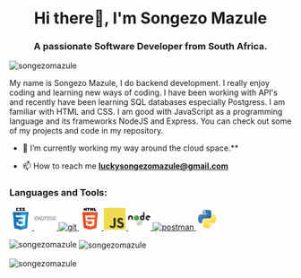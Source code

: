 <h1 align="center">Hi there👋, I'm Songezo Mazule</h1>
<h3 align="center">A passionate Software Developer from South Africa.</h3>

<p align="left"> <img src="https://komarev.com/ghpvc/?username=songezomazule&label=Profile%20views&color=0e75b6&style=flat" alt="songezomazule" /> </p>


My name is Songezo Mazule, I do backend development. I really enjoy coding and learning new ways of coding. I have been working with API's and recently have been learning SQL databases especially Postgress.
I am familiar with HTML and CSS.
I am good with JavaScript as a programming language and its frameworks NodeJS and Express.
You can check out some of my projects and code in my repository.

- 🌱 I’m currently working my way around the cloud space.**

- 📫 How to reach me **luckysongezomazule@gmail.com**

<p align="left">
</p>

<h3 align="left">Languages and Tools:</h3>
<p align="left"> <a href="https://www.w3schools.com/css/" target="_blank" rel="noreferrer"> <img src="https://raw.githubusercontent.com/devicons/devicon/master/icons/css3/css3-original-wordmark.svg" alt="css3" width="40" height="40"/> </a> <a href="https://expressjs.com" target="_blank" rel="noreferrer"> <img src="https://raw.githubusercontent.com/devicons/devicon/master/icons/express/express-original-wordmark.svg" alt="express" width="40" height="40"/> </a> <a href="https://git-scm.com/" target="_blank" rel="noreferrer"> <img src="https://www.vectorlogo.zone/logos/git-scm/git-scm-icon.svg" alt="git" width="40" height="40"/> </a> <a href="https://www.w3.org/html/" target="_blank" rel="noreferrer"> <img src="https://raw.githubusercontent.com/devicons/devicon/master/icons/html5/html5-original-wordmark.svg" alt="html5" width="40" height="40"/> </a> <a href="https://developer.mozilla.org/en-US/docs/Web/JavaScript" target="_blank" rel="noreferrer"> <img src="https://raw.githubusercontent.com/devicons/devicon/master/icons/javascript/javascript-original.svg" alt="javascript" width="40" height="40"/> </a> <a href="https://nodejs.org" target="_blank" rel="noreferrer"> <img src="https://raw.githubusercontent.com/devicons/devicon/master/icons/nodejs/nodejs-original-wordmark.svg" alt="nodejs" width="40" height="40"/> </a> <a href="https://postman.com" target="_blank" rel="noreferrer"> <img src="https://www.vectorlogo.zone/logos/getpostman/getpostman-icon.svg" alt="postman" width="40" height="40"/> </a> <a href="https://www.python.org" target="_blank" rel="noreferrer"> <img src="https://raw.githubusercontent.com/devicons/devicon/master/icons/python/python-original.svg" alt="python" width="40" height="40"/> </a> </p>

<p><img align="left" src="https://github-readme-stats.vercel.app/api/top-langs?username=songezomazule&show_icons=true&locale=en&layout=compact" alt="songezomazule" /></p>

<p>&nbsp;<img align="center" src="https://github-readme-stats.vercel.app/api?username=songezomazule&show_icons=true&locale=en" alt="songezomazule" /></p>

<p><img align="center" src="https://github-readme-streak-stats.herokuapp.com/?user=songezomazule&" alt="songezomazule" /></p>
